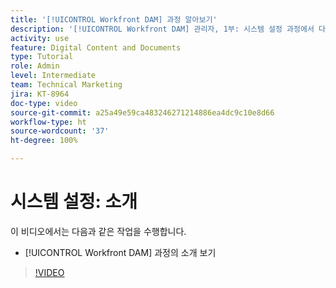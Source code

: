 ```yaml
---
title: '[!UICONTROL Workfront DAM] 과정 알아보기'
description: '[!UICONTROL Workfront DAM] 관리자, 1부: 시스템 설정 과정에서 다룬 내용에 대해 알아봅니다.'
activity: use
feature: Digital Content and Documents
type: Tutorial
role: Admin
level: Intermediate
team: Technical Marketing
jira: KT-8964
doc-type: video
source-git-commit: a25a49e59ca483246271214886ea4dc9c10e8d66
workflow-type: ht
source-wordcount: '37'
ht-degree: 100%

---
```


# 시스템 설정: 소개

이 비디오에서는 다음과 같은 작업을 수행합니다.

* [!UICONTROL Workfront DAM] 과정의 소개 보기

>[!VIDEO](https://video.tv.adobe.com/v/335227/?quality=12&learn=on)

<!-- Learn more graphic & links to documentation articles
* Accessing help for Workfront DAM
* Workfront DAM within Workfront
-->
